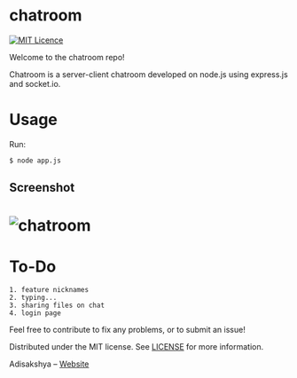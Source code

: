# chatroom
[![MIT Licence](https://badges.frapsoft.com/os/mit/mit.png?v=103)](https://opensource.org/licenses/mit-license.php)

Welcome to the chatroom repo!

Chatroom is a server-client chatroom developed on node.js using express.js and socket.io.

# Usage

Run:
```
$ node app.js
```

## Screenshot

# ![chatroom]()


# To-Do

	1. feature nicknames
	2. typing...
	3. sharing files on chat
	4. login page

Feel free to contribute to fix any problems, or to submit an issue!

Distributed under the MIT license. See [LICENSE](https://github.com/adisakshya/chatroom/blob/master/LICENSE) for more information.

Adisakshya – [Website](https://adisakshya.github.io)
